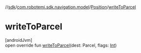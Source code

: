 //[sdk](../../../index.md)/[com.robotemi.sdk.navigation.model](../index.md)/[Position](index.md)/[writeToParcel](write-to-parcel.md)

# writeToParcel

[androidJvm]\
open override fun [writeToParcel](write-to-parcel.md)(dest: Parcel, flags: [Int](https://kotlinlang.org/api/latest/jvm/stdlib/kotlin/-int/index.html))
